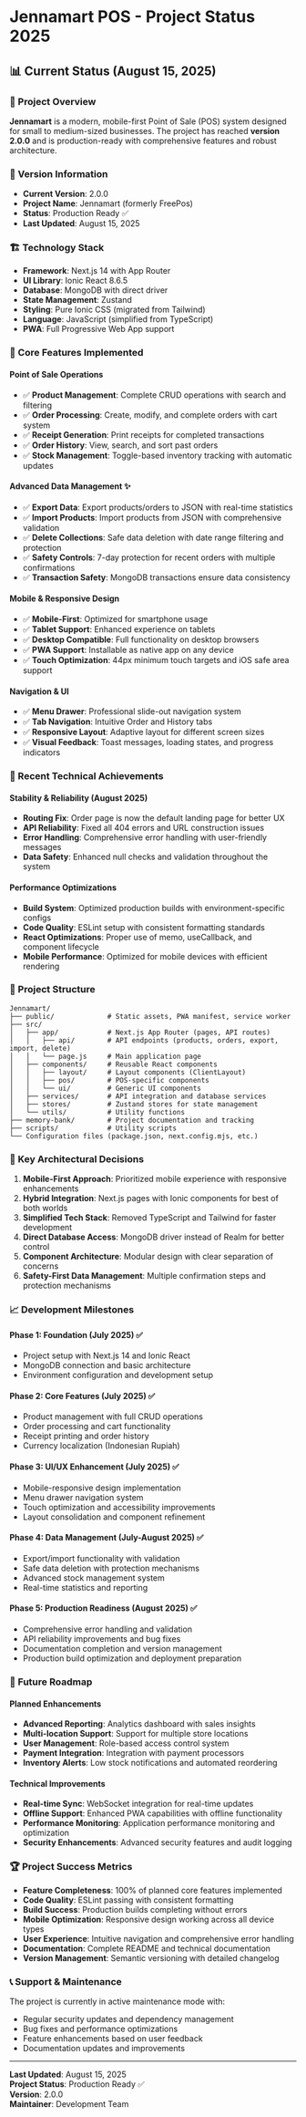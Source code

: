 # Jennamart POS - Project Status 2025

## 📊 Current Status (August 15, 2025)

### 🎯 Project Overview
**Jennamart** is a modern, mobile-first Point of Sale (POS) system designed for small to medium-sized businesses. The project has reached **version 2.0.0** and is production-ready with comprehensive features and robust architecture.

### 🚀 Version Information
- **Current Version**: 2.0.0
- **Project Name**: Jennamart (formerly FreePos)
- **Status**: Production Ready ✅
- **Last Updated**: August 15, 2025

### 🏗️ Technology Stack
- **Framework**: Next.js 14 with App Router
- **UI Library**: Ionic React 8.6.5
- **Database**: MongoDB with direct driver
- **State Management**: Zustand
- **Styling**: Pure Ionic CSS (migrated from Tailwind)
- **Language**: JavaScript (simplified from TypeScript)
- **PWA**: Full Progressive Web App support

### 📱 Core Features Implemented

#### Point of Sale Operations
- ✅ **Product Management**: Complete CRUD operations with search and filtering
- ✅ **Order Processing**: Create, modify, and complete orders with cart system
- ✅ **Receipt Generation**: Print receipts for completed transactions
- ✅ **Order History**: View, search, and sort past orders
- ✅ **Stock Management**: Toggle-based inventory tracking with automatic updates

#### Advanced Data Management ✨
- ✅ **Export Data**: Export products/orders to JSON with real-time statistics
- ✅ **Import Products**: Import products from JSON with comprehensive validation
- ✅ **Delete Collections**: Safe data deletion with date range filtering and protection
- ✅ **Safety Controls**: 7-day protection for recent orders with multiple confirmations
- ✅ **Transaction Safety**: MongoDB transactions ensure data consistency

#### Mobile & Responsive Design
- ✅ **Mobile-First**: Optimized for smartphone usage
- ✅ **Tablet Support**: Enhanced experience on tablets
- ✅ **Desktop Compatible**: Full functionality on desktop browsers
- ✅ **PWA Support**: Installable as native app on any device
- ✅ **Touch Optimization**: 44px minimum touch targets and iOS safe area support

#### Navigation & UI
- ✅ **Menu Drawer**: Professional slide-out navigation system
- ✅ **Tab Navigation**: Intuitive Order and History tabs
- ✅ **Responsive Layout**: Adaptive layout for different screen sizes
- ✅ **Visual Feedback**: Toast messages, loading states, and progress indicators

### 🔧 Recent Technical Achievements

#### Stability & Reliability (August 2025)
- **Routing Fix**: Order page is now the default landing page for better UX
- **API Reliability**: Fixed all 404 errors and URL construction issues
- **Error Handling**: Comprehensive error handling with user-friendly messages
- **Data Safety**: Enhanced null checks and validation throughout the system

#### Performance Optimizations
- **Build System**: Optimized production builds with environment-specific configs
- **Code Quality**: ESLint setup with consistent formatting standards
- **React Optimizations**: Proper use of memo, useCallback, and component lifecycle
- **Mobile Performance**: Optimized for mobile devices with efficient rendering

### 📁 Project Structure
```
Jennamart/
├── public/             # Static assets, PWA manifest, service worker
├── src/
│   ├── app/            # Next.js App Router (pages, API routes)
│   │   ├── api/        # API endpoints (products, orders, export, import, delete)
│   │   └── page.js     # Main application page
│   ├── components/     # Reusable React components
│   │   ├── layout/     # Layout components (ClientLayout)
│   │   ├── pos/        # POS-specific components
│   │   └── ui/         # Generic UI components
│   ├── services/       # API integration and database services
│   ├── stores/         # Zustand stores for state management
│   └── utils/          # Utility functions
├── memory-bank/        # Project documentation and tracking
├── scripts/            # Utility scripts
└── Configuration files (package.json, next.config.mjs, etc.)
```

### 🎯 Key Architectural Decisions

1. **Mobile-First Approach**: Prioritized mobile experience with responsive enhancements
2. **Hybrid Integration**: Next.js pages with Ionic components for best of both worlds
3. **Simplified Tech Stack**: Removed TypeScript and Tailwind for faster development
4. **Direct Database Access**: MongoDB driver instead of Realm for better control
5. **Component Architecture**: Modular design with clear separation of concerns
6. **Safety-First Data Management**: Multiple confirmation steps and protection mechanisms

### 📈 Development Milestones

#### Phase 1: Foundation (July 2025) ✅
- Project setup with Next.js 14 and Ionic React
- MongoDB connection and basic architecture
- Environment configuration and development setup

#### Phase 2: Core Features (July 2025) ✅
- Product management with full CRUD operations
- Order processing and cart functionality
- Receipt printing and order history
- Currency localization (Indonesian Rupiah)

#### Phase 3: UI/UX Enhancement (July 2025) ✅
- Mobile-responsive design implementation
- Menu drawer navigation system
- Touch optimization and accessibility improvements
- Layout consolidation and component refinement

#### Phase 4: Data Management (July-August 2025) ✅
- Export/import functionality with validation
- Safe data deletion with protection mechanisms
- Advanced stock management system
- Real-time statistics and reporting

#### Phase 5: Production Readiness (August 2025) ✅
- Comprehensive error handling and validation
- API reliability improvements and bug fixes
- Documentation completion and version management
- Production build optimization and deployment preparation

### 🔮 Future Roadmap

#### Planned Enhancements
- **Advanced Reporting**: Analytics dashboard with sales insights
- **Multi-location Support**: Support for multiple store locations
- **User Management**: Role-based access control system
- **Payment Integration**: Integration with payment processors
- **Inventory Alerts**: Low stock notifications and automated reordering

#### Technical Improvements
- **Real-time Sync**: WebSocket integration for real-time updates
- **Offline Support**: Enhanced PWA capabilities with offline functionality
- **Performance Monitoring**: Application performance monitoring and optimization
- **Security Enhancements**: Advanced security features and audit logging

### 🏆 Project Success Metrics

- **Feature Completeness**: 100% of planned core features implemented
- **Code Quality**: ESLint passing with consistent formatting
- **Build Success**: Production builds completing without errors
- **Mobile Optimization**: Responsive design working across all device types
- **User Experience**: Intuitive navigation and comprehensive error handling
- **Documentation**: Complete README and technical documentation
- **Version Management**: Semantic versioning with detailed changelog

### 📞 Support & Maintenance

The project is currently in active maintenance mode with:
- Regular security updates and dependency management
- Bug fixes and performance optimizations
- Feature enhancements based on user feedback
- Documentation updates and improvements

---

**Last Updated**: August 15, 2025  
**Project Status**: Production Ready ✅  
**Version**: 2.0.0  
**Maintainer**: Development Team
